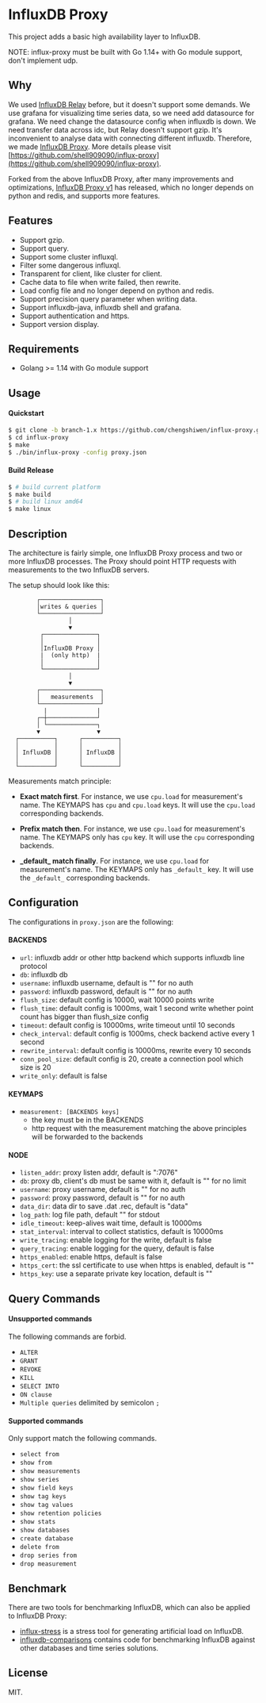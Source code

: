 InfluxDB Proxy
======

This project adds a basic high availability layer to InfluxDB.

NOTE: influx-proxy must be built with Go 1.14+ with Go module support, don't implement udp.

Why
---

We used [InfluxDB Relay](https://github.com/influxdata/influxdb-relay) before, but it doesn't support some demands.
We use grafana for visualizing time series data, so we need add datasource for grafana. We need change the datasource config when influxdb is down.
We need transfer data across idc, but Relay doesn't support gzip.
It's inconvenient to analyse data with connecting different influxdb.
Therefore, we made [InfluxDB Proxy](https://github.com/shell909090/influx-proxy). More details please visit [https://github.com/shell909090/influx-proxy](https://github.com/shell909090/influx-proxy).

Forked from the above InfluxDB Proxy, after many improvements and optimizations, [InfluxDB Proxy v1](https://github.com/chengshiwen/influx-proxy/tree/branch-1.x) has released, which no longer depends on python and redis, and supports more features.

Features
--------

* Support gzip.
* Support query.
* Support some cluster influxql.
* Filter some dangerous influxql.
* Transparent for client, like cluster for client.
* Cache data to file when write failed, then rewrite.
* Load config file and no longer depend on python and redis.
* Support precision query parameter when writing data.
* Support influxdb-java, influxdb shell and grafana.
* Support authentication and https.
* Support version display.

Requirements
-----------

* Golang >= 1.14 with Go module support

Usage
------------

#### Quickstart

```sh
$ git clone -b branch-1.x https://github.com/chengshiwen/influx-proxy.git
$ cd influx-proxy
$ make
$ ./bin/influx-proxy -config proxy.json
```

#### Build Release

```sh
$ # build current platform
$ make build
$ # build linux amd64
$ make linux
```

Description
-----------

The architecture is fairly simple, one InfluxDB Proxy process and two or more InfluxDB processes. The Proxy should point HTTP requests with measurements to the two InfluxDB servers.

The setup should look like this:

```
        ┌─────────────────┐
        │writes & queries │
        └─────────────────┘
                 │
                 ▼
         ┌───────────────┐
         │               │
         │InfluxDB Proxy │
         |  (only http)  |
         │               │
         └───────────────┘
                 │
                 ▼
        ┌─────────────────┐
        │   measurements  │
        └─────────────────┘
          |              |
        ┌─┼──────────────┘
        │ └──────────────┐
        ▼                ▼
  ┌──────────┐      ┌──────────┐
  │          │      │          │
  │ InfluxDB │      │ InfluxDB │
  │          │      │          │
  └──────────┘      └──────────┘
```

Measurements match principle:

* **Exact match first**. For instance, we use `cpu.load` for measurement's name. The KEYMAPS has `cpu` and `cpu.load` keys.
It will use the `cpu.load` corresponding backends.

* **Prefix match then**. For instance, we use `cpu.load` for measurement's name. The KEYMAPS only has `cpu` key.
It will use the `cpu` corresponding backends.

* **\_default\_ match finally**. For instance, we use `cpu.load` for measurement's name. The KEYMAPS only has `_default_` key.
It will use the `_default_` corresponding backends.

Configuration
--------

The configurations in `proxy.json` are the following:

#### BACKENDS

* `url`: influxdb addr or other http backend which supports influxdb line protocol
* `db`: influxdb db
* `username`: influxdb username, default is "" for no auth
* `password`: influxdb password, default is "" for no auth
* `flush_size`: default config is 10000, wait 10000 points write
* `flush_time`: default config is 1000ms, wait 1 second write whether point count has bigger than flush_size config
* `timeout`: default config is 10000ms, write timeout until 10 seconds
* `check_interval`: default config is 1000ms, check backend active every 1 second
* `rewrite_interval`: default config is 10000ms, rewrite every 10 seconds
* `conn_pool_size`: default config is 20, create a connection pool which size is 20
* `write_only`: default is false

#### KEYMAPS

* `measurement: [BACKENDS keys]`
  * the key must be in the BACKENDS
  * http request with the measurement matching the above principles will be forwarded to the backends

#### NODE

* `listen_addr`: proxy listen addr, default is ":7076"
* `db`: proxy db, client's db must be same with it, default is "" for no limit
* `username`: proxy username, default is "" for no auth
* `password`: proxy password, default is "" for no auth
* `data_dir`: data dir to save .dat .rec, default is "data"
* `log_path`: log file path, default "" for stdout
* `idle_timeout`: keep-alives wait time, default is 10000ms
* `stat_interval`: interval to collect statistics, default is 10000ms
* `write_tracing`: enable logging for the write, default is false
* `query_tracing`: enable logging for the query, default is false
* `https_enabled`: enable https, default is false
* `https_cert`: the ssl certificate to use when https is enabled, default is ""
* `https_key`: use a separate private key location, default is ""

Query Commands
--------

#### Unsupported commands

The following commands are forbid.

* `ALTER`
* `GRANT`
* `REVOKE`
* `KILL`
* `SELECT INTO`
* `ON clause`
* `Multiple queries` delimited by semicolon `;`

#### Supported commands

Only support match the following commands.

* `select from`
* `show from`
* `show measurements`
* `show series`
* `show field keys`
* `show tag keys`
* `show tag values`
* `show retention policies`
* `show stats`
* `show databases`
* `create database`
* `delete from`
* `drop series from`
* `drop measurement`

Benchmark
-----------

There are two tools for benchmarking InfluxDB, which can also be applied to InfluxDB Proxy:

* [influx-stress](https://github.com/chengshiwen/influx-stress) is a stress tool for generating artificial load on InfluxDB.
* [influxdb-comparisons](https://github.com/influxdata/influxdb-comparisons) contains code for benchmarking InfluxDB against other databases and time series solutions.

License
-------

MIT.

